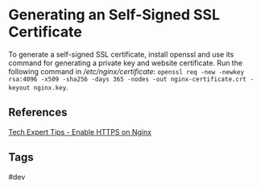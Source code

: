 # Generating an Self-Signed SSL Certificate

To generate a self-signed SSL certificate, install openssl and use its command for generating a private key and website certificate. Run the following command in */etc/nginx/certificate*: `openssl req -new -newkey rsa:4096 -x509 -sha256 -days 365 -nodes -out nginx-certificate.crt -keyout nginx.key`.  

## References
[Tech Expert Tips - Enable HTTPS on Nginx](https://techexpert.tips/nginx/enable-https-nginx/)

## Tags
#dev
